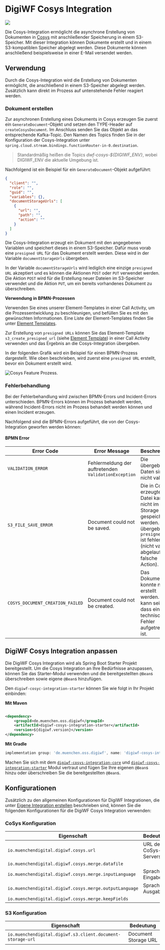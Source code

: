# DigiWF Cosys Integration

![](https://img.shields.io/badge/Integration_Name-cosysIntegration-informational?style=flat&logoColor=white&color=2c73d2)

Die Cosys-Integration ermöglicht die asynchrone Erstellung von Dokumenten in [Cosys](https://www.cib.de/cosys/) mit
anschließender Speicherung in einem S3-Speicher. Mit dieser Integration können Dokumente erstellt und in einem
S3-kompatiblen Speicher abgelegt werden. Diese Dokumente können anschließend beispielsweise in einer E-Mail versendet
werden.

## Verwendung

Durch die Cosys-Integration wird die Erstellung von Dokumenten ermöglicht, die anschließend in einem S3-Speicher
abgelegt werden. Zusätzlich kann direkt im Prozess auf untenstehende Fehler reagiert werden.

### Dokument erstellen

Zur asynchronen Erstellung eines Dokuments in Cosys erzeugen Sie zuerst ein `GenerateDocument`-Objekt und setzen den
TYPE-Header auf `createCosysDocument`. Im Anschluss senden Sie das Objekt an das entsprechende Kafka-Topic. Den Namen
des Topics finden Sie in der Konfiguration der Cosys-Integration
unter `spring.cloud.stream.bindings.functionRouter-in-0.destination`.

> Standardmäßig heißen die Topics *dwf-cosys-${DIGIWF_ENV}*, wobei DIGIWF_ENV die aktuelle Umgebung ist.

Nachfolgend ist ein Beispiel für ein `GenerateDocument`-Objekt aufgeführt:

```json
{
  "client": "",
  "role": "",
  "guid": "",
  "variables": {},
  "documentStorageUrls": [
    {
      "url": "",
      "path": "",
      "action": ""
    }
  ]
}
```

Die Cosys-Integration erzeugt ein Dokument mit den angegebenen Variablen und speichert dieses in einem S3-Speicher.
Dafür muss vorab eine `presigned URL` für das Dokument erstellt werden. Diese wird in der Variable `documentStorageUrls`
übergeben.

In der Variable `documentStorageUrls` wird lediglich eine einzige `presigned URL` akzeptiert und es können die
Aktionen `POST` oder `PUT` verwendet werden. Die Aktion `POST` wird für die Erstellung neuer Dateien im S3-Speicher
verwendet und die Aktion `PUT`, um ein bereits vorhandenes Dokument zu überschreiben.

**Verwendung in BPMN-Prozessen**

Verwenden Sie eines unserer Element-Templates in einer Call Activity, um die Prozessentwicklung zu beschleunigen, und
befüllen Sie es mit den gewünschten Informationen. Eine Liste der Element-Templates finden Sie unter 
[Element Templates](/modeling/templates/element-templates/).

Zur Erstellung von `presigned URLs` können Sie das Element-Template `s3_create_presigned_url` (siehe 
[Element Template](/modeling/templates/element-templates/)) in einer Call Activity verwenden und das Ergebnis an die Cosys-Integration
übergeben.

In der folgenden Grafik wird ein Beispiel für einen BPMN-Prozess dargestellt. Wie oben beschrieben, wird zuerst
eine `presigned URL` erstellt, bevor ein Dokument erstellt wird.

![Cosys Feature Prozess.](~@source/documentation/featureprocesses/cosys/cosys-feature-process.png)

### Fehlerbehandlung

Bei der Fehlerbehandlung wird zwischen BPMN-Errors und Incident-Errors unterschieden. BPMN-Errors können im Prozess
behandelt werden, während Incident-Errors nicht im Prozess behandelt werden können und einen Incident erzeugen.

Nachfolgend sind die BPMN-Errors aufgeführt, die von der Cosys-Integration geworfen werden können:

#### BPMN Error

| Error Code                       | Error Message                                        | Beschreibung                                                                                                                                                        | Handlungsempfehlung                                               |
|----------------------------------|------------------------------------------------------|---------------------------------------------------------------------------------------------------------------------------------------------------------------------|-------------------------------------------------------------------|
| `VALIDATION_ERROR`               | Fehlermeldung der auftretenden `ValidationException` | Die übergebenen Daten sind nicht valide.                                                                                                                            | Korrigieren Sie die Daten und versuchen es erneut                 |
| `S3_FILE_SAVE_ERROR`             | Document could not be saved.                         | Die in Cosys erzeugte Datei kann nicht im S3 Storage gespeichert werden. Die übergebene `presigned URL` ist fehlerhaft (nicht valide, abgelaufen, falsche Action). | Überprüfen Sie, ob die Daten valide sind und versuchen es erneut. | 
| `COSYS_DOCUMENT_CREATION_FAILED` | Document could not be created.                       | Das Dokument konnte nicht erstellt werden. Es kann sein, dass ein technischer Fehler aufgetreten ist.                                                               | Analysieren Sie die Fehlermeldung und versuchen es erneut.        |

## DigiWF Cosys Integration anpassen

Die DigiWF Cosys Integration wird als Spring Boot Starter Projekt bereitgestellt.
Um die Cosys Integration an Ihre Bedürfnisse anzupassen, können Sie das Starter-Modul verwenden und die
bereitgestellten `@Bean`s überschreiben sowie eigene `@Bean`s hinzufügen.

Den `digiwf-cosyc-integration-starter` können Sie wie folgt in Ihr Projekt einbinden:

**Mit Maven**

```xml

<dependency>
    <groupId>de.muenchen.oss.digiwf</groupId>
    <artifactId>digiwf-cosys-integration-starter</artifactId>
    <version>${digiwf.version}</version>
</dependency>
```

**Mit Gradle**

```gradle
implementation group: 'de.muenchen.oss.digiwf', name: 'digiwf-cosys-integration-starter', version: '${digiwf.version}'
```

Machen Sie sich mit
dem [`digiwf-cosys-integration-core`](https://github.com/it-at-m/digiwf-core/tree/dev/digiwf-integrations/digiwf-cosys-integration/digiwf-cosys-integration-core)
und [`digiwf-cosys-integration-starter`](https://github.com/it-at-m/digiwf-core/tree/dev/digiwf-integrations/digiwf-cosys-integration/digiwf-cosys-integration-starter)
Modul vertraut und fügen Sie Ihre eigenen `@Bean`s hinzu oder überschreiben Sie die bereitgestellten `@Bean`s.

## Konfigurationen

Zusätzlich zu den allgemeinen Konfigurationen für DigiWF Integrationen, die unter
[Eigene Integration erstellen](/integrations/guides/custom-integration-service.html#anwendung-konfigurieren) beschrieben
sind, können Sie die folgenden Konfigurationen für die DigiWF Cosys Integration verwenden:

### CoSys Konfiguration

| Eigenschaft                                            | Bedeutung             |
|--------------------------------------------------------|-----------------------|
| `io.muenchendigital.digiwf.cosys.url`                  | URL des CoSys-Servers |
| `io.muenchendigital.digiwf.cosys.merge.datafile`       |                       |
| `io.muenchendigital.digiwf.cosys.merge.inputLanguage`  | Sprache Eingabe       |
| `io.muenchendigital.digiwf.cosys.merge.outputLanguage` | Sprache Ausgabe       |
| `io.muenchendigital.digiwf.cosys.merge.keepFields`     |                       |

### S3 Konfiguration

| Eigenschaft                                                | Bedeutung            |
|------------------------------------------------------------|----------------------|
| `io.muenchendigital.digiwf.s3.client.document-storage-url` | Document Storage URL |
